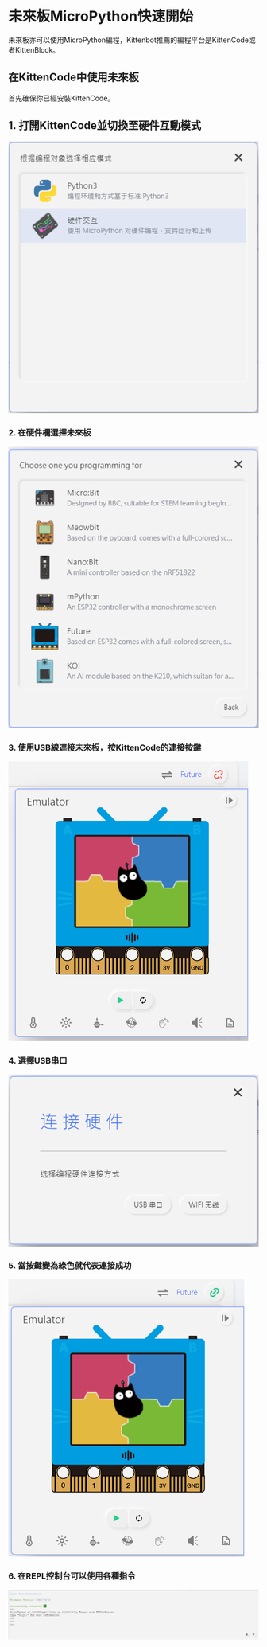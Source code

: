 # 未來板MicroPython快速開始

未來板亦可以使用MicroPython編程，Kittenbot推薦的編程平台是KittenCode或者KittenBlock。

## 在KittenCode中使用未來板

首先確保你已經安裝KittenCode。

## 1. 打開KittenCode並切換至硬件互動模式

![](../images/kittenCode1.png)

### 2. 在硬件欄選擇未來板

![](../images/kittenCode2.png)

### 3. 使用USB線連接未來板，按KittenCode的連接按鍵

![](../images/kittenCode3.png)

### 4. 選擇USB串口

![](../images/kittenCode4.png)

### 5. 當按鍵變為綠色就代表連接成功

![](../images/kittenCode5.png)

### 6. 在REPL控制台可以使用各種指令

![](../images/kittenCode6.png)